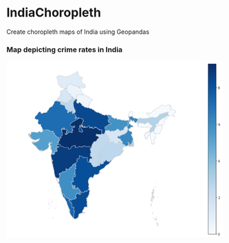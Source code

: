 # IndiaChoropleth
Create choropleth maps of India using Geopandas

### Map depicting crime rates in India
<p align="center" width="20" height="20" >
  <img src="https://github.com/avani1998/IndiaChoropleth/blob/master/images/map1.PNG?raw=true" width="530" height="410"/>
</p>
